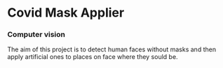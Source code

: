 # Covid Mask Applier
### Computer vision

The aim of this project is to detect human faces without masks and then apply artificial ones to places on face where they sould be.

